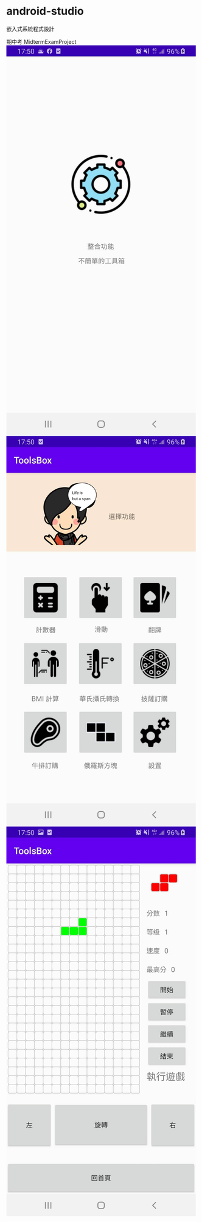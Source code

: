 # android-studio
嵌入式系統程式設計

期中考 MidtermExamProject
![image](https://github.com/xiaoClassmate/android-studio/blob/master/welcome.jpg)  
![image](https://github.com/xiaoClassmate/android-studio/blob/master/main.jpg)  
![image](https://github.com/xiaoClassmate/android-studio/blob/master/tetris.jpg)  

